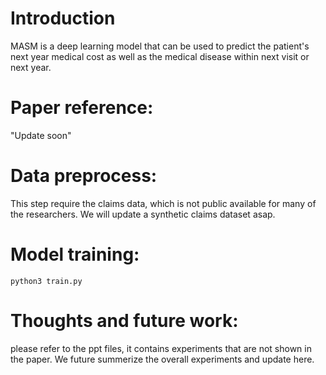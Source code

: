 # Introduction
MASM is a deep learning model that can be used to predict the patient's next year medical cost as well as the medical disease within next visit or next year.

# Paper reference:
"Update soon"

# Data preprocess:
This step require the claims data, which is not public available for many of the researchers. We will update a synthetic claims dataset asap.

# Model training:

`python3 train.py`

# Thoughts and future work:

please refer to the ppt files, it contains experiments that are not shown in the paper. We future summerize the overall experiments and update here.
